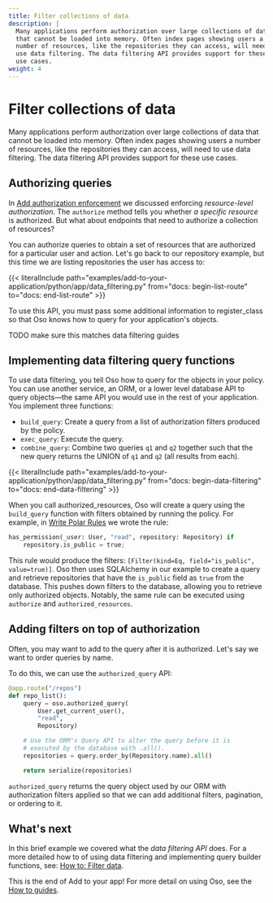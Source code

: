 ```yaml
---
title: Filter collections of data
description: |
  Many applications perform authorization over large collections of data
  that cannot be loaded into memory. Often index pages showing users a
  number of resources, like the repositories they can access, will need to
  use data filtering. The data filtering API provides support for these
  use cases.
weight: 4
---
```


# Filter collections of data

Many applications perform authorization over large collections of data
that cannot be loaded into memory. Often index pages showing users a
number of resources, like the repositories they can access, will need to
use data filtering. The data filtering API provides support for these
use cases.

## Authorizing queries

In [Add authorization enforcement](enforce) we discussed enforcing
*resource-level authorization*. The `authorize` method tells you whether
*a specific resource* is authorized. But what about endpoints that need
to authorize a collection of resources?

You can authorize queries to obtain a set of resources that are
authorized for a particular user and action. Let's go back to our
repository example, but this time we are listing repositories the user
has access to:

{{< literalInclude
    path="examples/add-to-your-application/python/app/data_filtering.py"
    from="docs: begin-list-route"
    to="docs: end-list-route"
    >}}

To use this API, you must pass some additional information to
register_class so that Oso knows how to query for your application's
objects.

TODO make sure this matches data filtering guides

## Implementing data filtering query functions

To use data filtering, you tell Oso how to query for the objects in your
policy. You can use another service, an ORM, or a lower level database
API to query objects—the same API you would use in the rest of your
application. You implement three functions:

- `build_query`: Create a query from a list of authorization filters
  produced by the policy.
- `exec_query`: Execute the query.
- `combine_query`: Combine two queries `q1` and `q2` together such
  that the new query returns the UNION of `q1` and `q2` (all results
  from each).

{{< literalInclude
    path="examples/add-to-your-application/python/app/data_filtering.py"
    from="docs: begin-data-filtering"
    to="docs: end-data-filtering"
    >}}

When you call authorized_resources, Oso will create a query using the
`build_query` function with filters obtained by running the policy. For
example, in [Write Polar Rules](write-rules) we wrote the rule:

```python
has_permission(_user: User, "read", repository: Repository) if
	repository.is_public = true;
```

This rule would produce the filters: `[Filter(kind=Eq,
field="is_public", value=true)]`. Oso then uses SQLAlchemy in our
example to create a query and retrieve repositories that have the
`is_public` field as `true` from the database. This pushes down filters
to the database, allowing you to retrieve only authorized objects.
Notably, the same rule can be executed using `authorize` and
`authorized_resources`.

## Adding filters on top of authorization

Often, you may want to add to the query after it is authorized. Let's
say we want to order queries by name.

To do this, we can use the `authorized_query` API:

<!-- manually test this snippet -->

```python
@app.route("/repos")
def repo_list():
    query = oso.authorized_query(
        User.get_current_user(),
        "read",
        Repository)

    # Use the ORM's Query API to alter the query before it is
    # executed by the database with .all().
    repositories = query.order_by(Repository.name).all()

    return serialize(repositories)
```

`authorized_query` returns the query object used by our ORM with
authorization filters applied so that we can add additional filters,
pagination, or ordering to it.

## What's next

In this brief example we covered what the *data filtering API* does. For
a more detailed how to of using data filtering and implementing query
builder functions, see: [How to: Filter data](/guides/data_access).

This is the end of Add to your app! For more detail on using
Oso, see the [How to guides](/guides).
